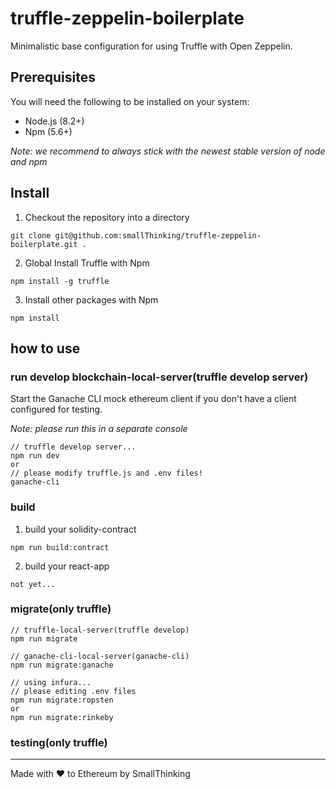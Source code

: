 # truffle-zeppelin-boilerplate

Minimalistic base configuration for using Truffle with Open Zeppelin.

## Prerequisites

You will need the following to be installed on your system:

- Node.js (8.2+)
- Npm (5.6+)

_Note: we recommend to always stick with the newest stable version of node and npm_

## Install

1. Checkout the repository into a directory

```
git clone git@github.com:smallThinking/truffle-zeppelin-boilerplate.git .
```

2. Global Install Truffle with Npm

```
npm install -g truffle
```

3. Install other packages with Npm

```
npm install
```

## how to use

### run develop blockchain-local-server(truffle develop server)

Start the Ganache CLI mock ethereum client if you don't have a client configured for testing.

_Note: please run this in a separate console_

```
// truffle develop server...
npm run dev
or
// please modify truffle.js and .env files!
ganache-cli
```

### build

1. build your solidity-contract

```
npm run build:contract
```

2. build your react-app

```
not yet...
```

### migrate(only truffle)

```
// truffle-local-server(truffle develop)
npm run migrate

// ganache-cli-local-server(ganache-cli)
npm run migrate:ganache

// using infura...
// please editing .env files
npm run migrate:ropsten
or
npm run migrate:rinkeby
```

### testing(only truffle)

---

Made with ❤️ to Ethereum by SmallThinking
